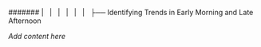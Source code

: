 ####### |   |   |   |   |   |   ├── Identifying Trends in Early Morning and Late Afternoon

*Add content here*